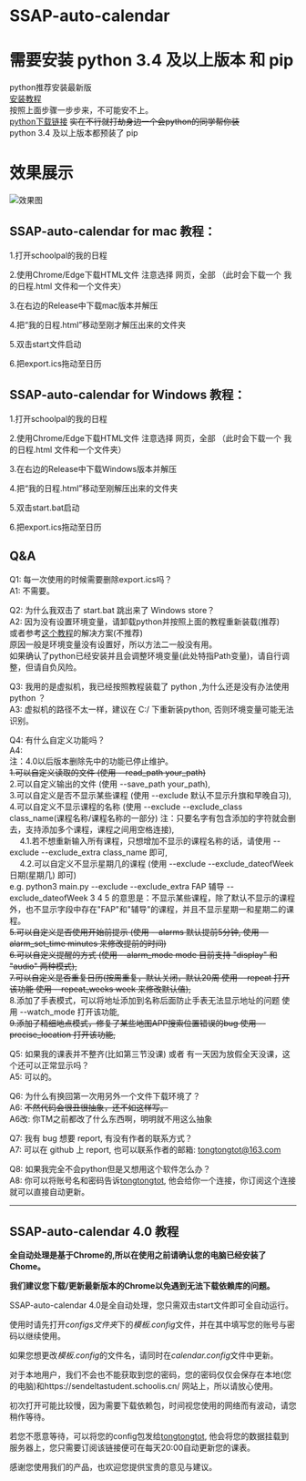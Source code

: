 # SSAP-auto-calendar
# 需要安装 python 3.4 及以上版本 和 pip

python推荐安装最新版            
[安装教程](https://zhuanlan.zhihu.com/p/635089472)                            
按照上面步骤一步步来，不可能安不上。              
[python下载链接](https://www.python.org/downloads/)
~~实在不行就打劫身边一个会python的同学帮你装~~                 
python 3.4 及以上版本都预装了 pip            

# 效果展示
![效果图](https://github.com/tongtongtot/SSAP-auto-calendar/assets/55981482/1bc134a6-296e-46f8-a41c-467436506d71)

## SSAP-auto-calendar for mac 教程：

1.打开schoolpal的我的日程

2.使用Chrome/Edge下载HTML文件 注意选择 网页，全部  （此时会下载一个 我的日程.html 文件和一个文件夹）

3.在右边的Release中下载mac版本并解压

4.把“我的日程.html”移动至刚才解压出来的文件夹

5.双击start文件启动      

6.把export.ics拖动至日历

## SSAP-auto-calendar for Windows 教程：   

1.打开schoolpal的我的日程

2.使用Chrome/Edge下载HTML文件 注意选择 网页，全部 （此时会下载一个 我的日程.html 文件和一个文件夹）

3.在右边的Release中下载Windows版本并解压

4.把“我的日程.html”移动至刚解压出来的文件夹

5.双击start.bat启动         

6.把export.ics拖动至日历


## Q&A
Q1: 每一次使用的时候需要删除export.ics吗？       
A1: 不需要。

Q2: 为什么我双击了 start.bat 跳出来了 Windows store？      
A2: 因为没有设置环境变量，请卸载python并按照上面的教程重新装载(推荐)          
或者参考[这个教程](https://www.jianshu.com/p/a5c5148b7434)的解决方案(不推荐)          
原因一般是环境变量没有设置好，所以方法二一般没有用。          
如果确认了python已经安装并且会调整环境变量(此处特指Path变量)，请自行调整，但请自负风险。                

Q3: 我用的是虚拟机，我已经按照教程装载了 python ,为什么还是没有办法使用 python ？      
A3: 虚拟机的路径不太一样，建议在 C:/ 下重新装python, 否则环境变量可能无法识别。             

Q4: 有什么自定义功能吗？      
A4:       
注：4.0以后版本删除先中的功能已停止维护。       
~~1.可以自定义读取的文件 (使用 --read_path your_path)~~           
2.可以自定义输出的文件 (使用 --save_path your_path),              
3.可以自定义是否不显示某些课程 (使用 --exclude 默认不显示升旗和早晚自习),              
4.可以自定义不显示课程的名称 (使用 --exclude --exclude_class class_name(课程名称/课程名称的一部分) 注：只要名字有包含添加的字符就会删去，支持添加多个课程，课程之间用空格连接),      
&emsp; 4.1.若不想重新输入所有课程，只想增加不显示的课程名称的话，请使用 --exclude --exclude_extra class_name 即可,     
&emsp; 4.2.可以自定义不显示星期几的课程 (使用 --exclude --exclude_dateofWeek 日期(星期几) 即可)                
e.g. python3 main.py --exclude --exclude_extra FAP 辅导 --exclude_dateofWeek 3 4 5 的意思是：不显示某些课程，除了默认不显示的课程外，也不显示字段中存在"FAP"和"辅导"的课程，并且不显示星期一和星期二的课程。                 
~~5.可以自定义是否使用开始前提示 (使用 --alarms 默认提前5分钟, 使用 --alarm_set_time minutes 来修改提前的时间)~~                    
~~6.可以自定义提醒的方式 (使用 --alarm_mode mode 目前支持 "display" 和 "audio" 两种模式),~~             
~~7.可以自定义是否重复日历(按周重复，默认关闭，默认20周 使用 --repeat 打开该功能 使用 --repeat_weeks week 来修改默认值),~~   
8.添加了手表模式，可以将地址添加到名称后面防止手表无法显示地址的问题 使用 --watch_mode 打开该功能,               
~~9.添加了精细地点模式，修复了某些地图APP搜索位置错误的bug 使用 --precise_location 打开该功能,~~                                

Q5: 如果我的课表并不整齐(比如第三节没课) 或者 有一天因为放假全天没课，这个还可以正常显示吗？                     
A5: 可以的。

Q6: 为什么有换回第一次用另外一个文件下载环境了？             
A6: ~~不然代码会很丑很抽象，还不如这样写。~~             
A6改: 你TM之前都改了什么东西啊，明明就不用这么抽象

Q7: 我有 bug 想要 report, 有没有作者的联系方式？            
A7: 可以在 github 上 report, 也可以联系作者的邮箱: tongtongtot@163.com            

Q8: 如果我完全不会python但是又想用这个软件怎么办？                  
A8: 你可以将账号名和密码告诉[tongtongtot](tongtongtot@163.com), 他会给你一个连接，你订阅这个连接就可以直接自动更新。                    

------

## SSAP-auto-calendar 4.0 教程

**全自动处理是基于Chrome的,所以在使用之前请确认您的电脑已经安装了Chome。**

**我们建议您下载/更新最新版本的Chrome以免遇到无法下载依赖库的问题。**

SSAP-auto-calendar 4.0是全自动处理，您只需双击start文件即可全自动运行。                             

使用时请先打开*configs文件夹*下的*模板.config*文件，并在其中填写您的账号与密码以继续使用。           

如果您想更改*模板.config*的文件名，请同时在*calendar.config*文件中更新。           

对于本地用户，我们不会也不能获取到您的密码，您的密码仅仅会保存在本地(您的电脑)和https://sendeltastudent.schoolis.cn/ 网站上，所以请放心使用。

初次打开可能比较慢，因为需要下载依赖包，时间视您使用的网络而有波动，请您稍作等待。           

若您不愿意等待，可以将您的config包发给[tongtongtot](tongtongtot@163.com), 他会将您的数据挂载到服务器上，您只需要订阅该链接便可在每天20:00自动更新您的课表。            

感谢您使用我们的产品，也欢迎您提供宝贵的意见与建议。
